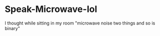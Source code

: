 # Speak-Microwave-lol
I thought while sitting in my room "microwave noise two things and so is binary"
